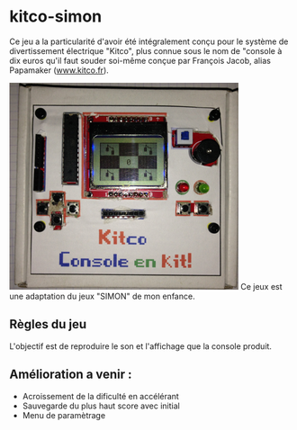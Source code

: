 # kitco-simon

Ce jeu a la particularité d'avoir été intégralement conçu pour le système de divertissement électrique "Kitco", plus connue sous le nom de "console à dix euros qu'il faut souder soi-même conçue par François Jacob, alias Papamaker (www.kitco.fr). 

<img src="kitco-Simon.png" />
Ce jeux est une adaptation du jeux "SIMON" de mon enfance.

## Règles du jeu
L'objectif est de reproduire le son et l'affichage que la console produit.

## Amélioration a venir :
- Acroissement de la dificulté en accélérant
- Sauvegarde du plus haut score avec initial
- Menu de paramètrage